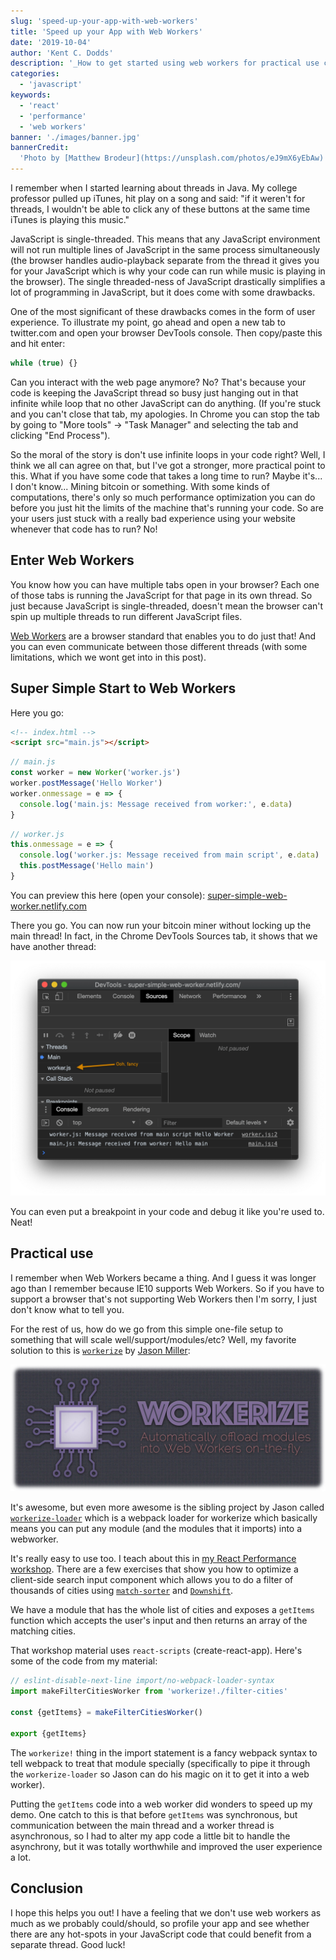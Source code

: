```yaml
---
slug: 'speed-up-your-app-with-web-workers'
title: 'Speed up your App with Web Workers'
date: '2019-10-04'
author: 'Kent C. Dodds'
description: '_How to get started using web workers for practical use cases_'
categories:
  - 'javascript'
keywords:
  - 'react'
  - 'performance'
  - 'web workers'
banner: './images/banner.jpg'
bannerCredit:
  'Photo by [Matthew Brodeur](https://unsplash.com/photos/eJ9mX6yEbAw)'
---
```


I remember when I started learning about threads in Java. My college professor
pulled up iTunes, hit play on a song and said: "if it weren't for threads, I
wouldn't be able to click any of these buttons at the same time iTunes is
playing this music."

JavaScript is single-threaded. This means that any JavaScript environment will
not run multiple lines of JavaScript in the same process simultaneously (the
browser handles audio-playback separate from the thread it gives you for your
JavaScript which is why your code can run while music is playing in the
browser). The single threaded-ness of JavaScript drastically simplifies a lot of
programming in JavaScript, but it does come with some drawbacks.

One of the most significant of these drawbacks comes in the form of user
experience. To illustrate my point, go ahead and open a new tab to twitter.com
and open your browser DevTools console. Then copy/paste this and hit enter:

```javascript
while (true) {}
```

Can you interact with the web page anymore? No? That's because your code is
keeping the JavaScript thread so busy just hanging out in that infinite while
loop that no other JavaScript can do anything. (If you're stuck and you can't
close that tab, my apologies. In Chrome you can stop the tab by going to "More
tools" -> "Task Manager" and selecting the tab and clicking "End Process").

So the moral of the story is don't use infinite loops in your code right? Well,
I think we all can agree on that, but I've got a stronger, more practical point
to this. What if you have some code that takes a long time to run? Maybe it's...
I don't know... Mining bitcoin or something. With some kinds of computations,
there's only so much performance optimization you can do before you just hit the
limits of the machine that's running your code. So are your users just stuck
with a really bad experience using your website whenever that code has to run?
No!

## Enter Web Workers

You know how you can have multiple tabs open in your browser? Each one of those
tabs is running the JavaScript for that page in its own thread. So just because
JavaScript is single-threaded, doesn't mean the browser can't spin up multiple
threads to run different JavaScript files.

[Web Workers](https://developer.mozilla.org/en-US/docs/Web/API/Web_Workers_API/Using_web_workers)
are a browser standard that enables you to do just that! And you can even
communicate between those different threads (with some limitations, which we
wont get into in this post).

## Super Simple Start to Web Workers

Here you go:

```html
<!-- index.html -->
<script src="main.js"></script>
```

```javascript
// main.js
const worker = new Worker('worker.js')
worker.postMessage('Hello Worker')
worker.onmessage = e => {
  console.log('main.js: Message received from worker:', e.data)
}
```

```javascript
// worker.js
this.onmessage = e => {
  console.log('worker.js: Message received from main script', e.data)
  this.postMessage('Hello main')
}
```

You can preview this here (open your console):
[super-simple-web-worker.netlify.com](https://super-simple-web-worker.netlify.com)

There you go. You can now run your bitcoin miner without locking up the main
thread! In fact, in the Chrome DevTools Sources tab, it shows that we have
another thread:

![Chrome DevTools Sources tab showing a thread titled worker.js](./images/devtools.png)

You can even put a breakpoint in your code and debug it like you're used to.
Neat!

## Practical use

I remember when Web Workers became a thing. And I guess it was longer ago than I
remember because IE10 supports Web Workers. So if you have to support a browser
that's not supporting Web Workers then I'm sorry, I just don't know what to tell
you.

For the rest of us, how do we go from this simple one-file setup to something
that will scale well/support/modules/etc? Well, my favorite solution to this is
[`workerize`](https://github.com/developit/workerize) by
[Jason Miller](https://github.com/developit):

![Workerize logo](./images/workerize.jpg)

It's awesome, but even more awesome is the sibling project by Jason called
[`workerize-loader`](https://github.com/developit/workerize-loader) which is a
webpack loader for workerize which basically means you can put any module (and
the modules that it imports) into a webworker.

It's really easy to use too. I teach about this in
[my React Performance workshop](/workshops/react-performance). There are a few
exercises that show you how to optimize a client-side search input component
which allows you to do a filter of thousands of cities using
[`match-sorter`](https://github.com/kentcdodds/match-sorter) and
[`Downshift`](https://github.com/downshift-js/downshift).

We have a module that has the whole list of cities and exposes a `getItems`
function which accepts the user's input and then returns an array of the
matching cities.

That workshop material uses `react-scripts` (create-react-app). Here's some of
the code from my material:

```javascript
// eslint-disable-next-line import/no-webpack-loader-syntax
import makeFilterCitiesWorker from 'workerize!./filter-cities'

const {getItems} = makeFilterCitiesWorker()

export {getItems}
```

The `workerize!` thing in the import statement is a fancy webpack syntax to tell
webpack to treat that module specially (specifically to pipe it through the
`workerize-loader` so Jason can do his magic on it to get it into a web worker).

Putting the `getItems` code into a web worker did wonders to speed up my demo.
One catch to this is that before `getItems` was synchronous, but communication
between the main thread and a worker thread is asynchronous, so I had to alter
my app code a little bit to handle the asynchrony, but it was totally worthwhile
and improved the user experience a lot.

## Conclusion

I hope this helps you out! I have a feeling that we don't use web workers as
much as we probably could/should, so profile your app and see whether there are
any hot-spots in your JavaScript code that could benefit from a separate thread.
Good luck!
